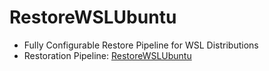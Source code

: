 # RestoreWSLUbuntu
- Fully Configurable Restore Pipeline for WSL Distributions
- Restoration Pipeline: 
[RestoreWSLUbuntu](RestoreWSLUbuntu.md)
